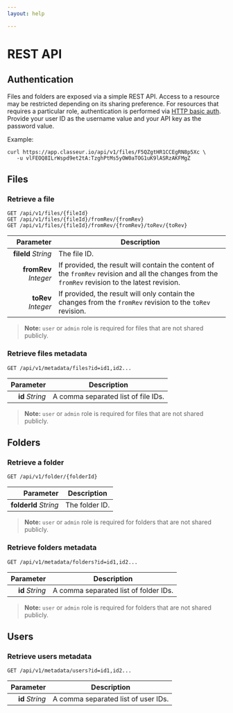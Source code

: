 ```yaml
---
layout: help

---
```


# REST API

## Authentication

Files and folders are exposed via a simple REST API. Access to a resource may be restricted depending on its sharing preference. For resources that requires a particular role, authentication is performed via [HTTP basic auth](https://en.wikipedia.org/wiki/Basic_access_authentication). Provide your user ID as the username value and your API key as the password value.

Example:

```
curl https://app.classeur.io/api/v1/files/F5QZgtHR1CCEgRN8p5Xc \
   -u vlFEOQ8ILrWspd9et2tA:TzghPtMs5yOW0aTOG1uK9lASRzAKFMgZ
```


## Files


### Retrieve a file

```
GET /api/v1/files/{fileId}
GET /api/v1/files/{fileId}/fromRev/{fromRev}
GET /api/v1/files/{fileId}/fromRev/{fromRev}/toRev/{toRev}
```

Parameter | Description
--------: | ---
**fileId** *String* | The file ID.
**fromRev** *Integer* | If provided, the result will contain the content of the `fromRev` revision and all the changes from the `fromRev` revision to the latest revision.
**toRev** *Integer* | If provided, the result will only contain the changes from the `fromRev` revision to the `toRev` revision.

> **Note:** `user` or `admin` role is required for files that are not shared publicly.


### Retrieve files metadata

```
GET /api/v1/metadata/files?id=id1,id2...
```

Parameter | Description
--------: | ---
**id** *String* | A comma separated list of file IDs.

> **Note:** `user` or `admin` role is required for files that are not shared publicly.


## Folders


### Retrieve a folder

```
GET /api/v1/folder/{folderId}
```

Parameter | Description
--------: | ---
**folderId** *String* | The folder ID.

> **Note:** `user` or `admin` role is required for folders that are not shared publicly.


### Retrieve folders metadata

```
GET /api/v1/metadata/folders?id=id1,id2...
```

Parameter | Description
--------: | ---
**id** *String* | A comma separated list of folder IDs.

> **Note:** `user` or `admin` role is required for folders that are not shared publicly.


## Users


### Retrieve users metadata

```
GET /api/v1/metadata/users?id=id1,id2...
```

Parameter | Description
--------: | ---
**id** *String* | A comma separated list of user IDs.




